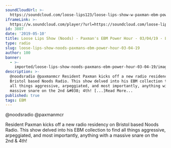 ```yaml
---
soundCloudUrl: >-
  https://soundcloud.com/loose-lips123/loose-lips-show-w-paxman-ebm-power-hour-noods-radio
iframeLink: >-
  https://w.soundcloud.com/player/?url=https://soundcloud.com/loose-lips123/loose-lips-show-w-paxman-ebm-power-hour-noods-radio&color=00aabb&auto_play=false&hide_related=false&show_comments=true&show_user=true&show_reposts=false
id: 3807
date: '2019-05-10'
title: Loose Lips Show (Noods) - Paxman's EBM Power Hour - 03/04/19 - Loose Lips
type: radio
slug: loose-lips-show-noods-paxmans-ebm-power-hour-03-04-19
author: 100
banner:
  - >-
    imported/loose-lips-show-noods-paxmans-ebm-power-hour-03-04-19/image3807.jpeg
description: >-
  @noodsradio @paxmanmcr Resident Paxman kicks off a new radio residency on
  Bristol based Noods Radio. This show delved into his EBM collection to find
  all things aggressive, arpeggiated, and most importantly, anything with a
  massive snare on the 2nd &#038; 4th! [...]Read More...
published: true
tags: EBM
---
```

@noodsradio @paxmanmcr

Resident Paxman kicks off a new radio residency on Bristol based Noods Radio. This show delved into his EBM collection to find all things aggressive, arpeggiated, and most importantly, anything with a massive snare on the 2nd & 4th!